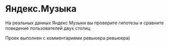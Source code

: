 # Яндекс.Музыка
На реальных данных Яндекс Музыки вы проверите гипотезы и сравните поведение пользователей двух столиц 

Проек выполнен с комментариями ревьюера ревьюера)
